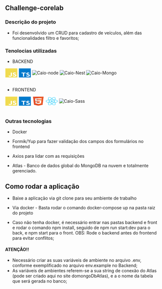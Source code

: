 ## Challenge-corelab

### Descrição do projeto

- Foi desenvolvido um CRUD para cadastro de veículos, além das funcionalidades filtro e favoritos;

### Tenolocias utilizadas 

- BACKEND
<div style="display: inline_block">
  <img align="center" alt="Caio-Js" height="30" width="40" src="https://raw.githubusercontent.com/devicons/devicon/master/icons/javascript/javascript-plain.svg">
  <img align="center" alt="Caio-Ts" height="30" width="40" src="https://raw.githubusercontent.com/devicons/devicon/master/icons/typescript/typescript-plain.svg">
  <img align="center" alt="Caio-node" height="30" width="40" src="https://cdn.jsdelivr.net/gh/devicons/devicon/icons/nodejs/nodejs-original.svg"">
  <img align="center" alt="Caio-Nest" height="30" width="40" src="https://cdn.jsdelivr.net/gh/devicons/devicon/icons/nestjs/nestjs-plain.svg">
  <img align="center" alt="Caio-Mongo" height="30" width="40" src="https://cdn.jsdelivr.net/gh/devicons/devicon/icons/mongodb/mongodb-original-wordmark.svg">
</div><br>


- FRONTEND
<div style="display: inline_block">
  <img align="center" alt="Caio-Js" height="30" width="40" src="https://raw.githubusercontent.com/devicons/devicon/master/icons/javascript/javascript-plain.svg">
  <img align="center" alt="Caio-Ts" height="30" width="40" src="https://raw.githubusercontent.com/devicons/devicon/master/icons/typescript/typescript-plain.svg">
  <img align="center" alt="Caio-HTML" height="30" width="40" src="https://raw.githubusercontent.com/devicons/devicon/master/icons/html5/html5-original.svg">
  <img align="center" alt="Caio-React" height="30" width="40" src="https://raw.githubusercontent.com/devicons/devicon/master/icons/react/react-original.svg">
  <img align="center" alt="Caio-Sass" height="30" width="40" src="https://cdn.jsdelivr.net/gh/devicons/devicon/icons/sass/sass-original.svg">
</div><br>

### Outras tecnologias

- Docker

- Formik/Yup para fazer validação dos campos dos formulários no frontend

- Axios para lidar com as requisições

- Atlas - Banco de dados global do MongoDB na nuvem e totalmente gerenciado.

## Como rodar a aplicação

- Baixe a aplicação via git clone para seu ambiente de trabalho

- Via docker - Basta rodar o comando docker-compose up  na pasta raiz do projeto

- Caso não tenha docker, é necessário entrar nas pastas backend e front e rodar o comando npm install, seguido de npm run start:dev para o back, e npm start para o front. OBS: Rode o backend antes do frontend para evitar conflitos;

#### ATENÇÃO!!

- Necessário criar as suas variáveis de ambiente no arquivo .env, conforme exemplificado no arquivo env.example no Backend;
- As variáveis de ambientes referem-se a sua string de conexão do Atlas (pode ser criado aqui no site domongoDbAtlas), e a o nome da tabela que será gerada no banco;
